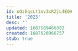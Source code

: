 ```yaml
---
id: oOzEqsLt1mv3xRZjL4EQH
title: '2023'
desc: ''
updated: 1687689466082
created: 1687626966757
stub: true
---
```


